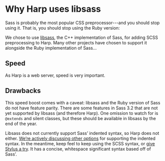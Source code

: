 # Why Harp uses libsass

Sass is probably the most popular CSS preprocessor---and you should stop using it. That is, you should stop using the Ruby version: 

We chose to use <a href="http://libsass.org">libsass</a>, the C++ implementation of Sass, for adding SCSS preprocessing to Harp. Many other projects have chosen to support it alongside the Ruby implementation of Sass…

## Speed

As Harp is a web server, speed is very important.

## Drawbacks

This speed boost comes with a caveat: libsass and the Ruby version of Sass do not have feature parity. There are some features in Sass 3.2 that are not yet supported by libsass (and therefore Harp). One omission to watch for is `@extends` and silent classes, but these should be available in libsass by the end of the year.

Libsass does not currently support Sass’ indented syntax, so Harp does not either. [We’re actively discussing other options](https://github.com/sintaxit/harp/71) for supporting the indented syntax. In the meantime, keep feel to keep using the SCSS syntax, or [give Stylus a try](https://harp.rip/docs/development/stylus). It has a concise, whitespace significant syntax based off of Sass’.

